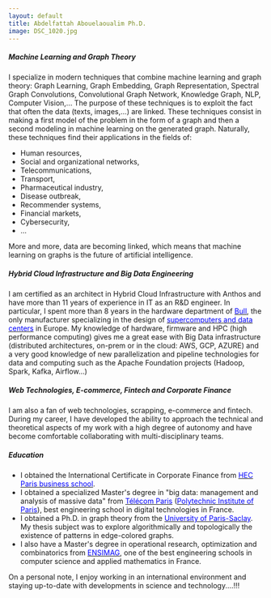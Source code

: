 ```yaml
---
layout: default
title: Abdelfattah Abouelaoualim Ph.D.
image: DSC_1020.jpg
---
```

<head>
  <link href="{{ site.baseurl }}/fontawesome-free-5.12.1-web/css/all.css" rel="stylesheet"> <!--load all styles -->
</head>

<a href="https://www.linkedin.com/in/ia-ds-bg/" title="Linkedin"><i class="fab fa-linkedin-square"></i></a>
<a href="https://github.com/AbdelfattahAbouelaoualim" title="Github"><i class="fab fa-github-square"></i></a>
<a href="{{ site.data.social-media.email.href }}{{ site.data.social-media.email.id }}" title="Email me"><i class="fas fa-envelope-square"></i></a>



##### Machine Learning and Graph Theory

I specialize in modern techniques that combine machine learning and graph theory: Graph Learning, Graph Embedding, Graph Representation, Spectral Graph Convolutions, Convolutional Graph Network, Knowledge Graph, NLP, Computer Vision,... The purpose of these techniques is to exploit the fact that often the data (texts, images,...) are linked. These techniques consist in making a first model of the problem in the form of a graph and then a second modeling in machine learning on the generated graph. Naturally, these techniques find their applications in the fields of:
- Human resources, 
- Social and organizational networks, 
- Telecommunications, 
- Transport, 
- Pharmaceutical industry, 
- Disease outbreak, 
- Recommender systems, 
- Financial markets, 
- Cybersecurity,
- ... 

More and more, data are becoming linked, which means that machine learning on graphs is the future of artificial intelligence.

##### Hybrid Cloud Infrastructure and Big Data Engineering

I am certified as an architect in Hybrid Cloud Infrastructure with Anthos and have more than 11 years of experience in IT as an R&D engineer. In particular, I spent more than 8 years in the hardware department of [<span style="color:blue">Bull</span>](https://atos.net/en/solutions), the only manufacturer specializing in the design of [<span style="color:blue">supercomputers and data centers</span>](https://atos.net/en/solutions/high-performance-computing-hpc/bullsequana-x-supercomputers/bullsequana-x1000) in Europe. My knowledge of hardware, firmware and HPC (high performance computing) gives me a great ease with Big Data infrastructure (distributed architectures, on-prem or in the cloud: AWS, GCP, AZURE) and a very good knowledge of new parallelization and pipeline technologies for data and computing such as the Apache Foundation projects (Hadoop, Spark, Kafka, Airflow...)

##### Web Technologies, E-commerce, Fintech and Corporate Finance

I am also a fan of web technologies, scrapping, e-commerce and fintech. During my career, I have developed the ability to approach the technical and theoretical aspects of my work with a high degree of autonomy and have become comfortable collaborating with multi-disciplinary teams.

##### Education

- <i class="fas fa-graduation-cap"></i> I obtained the International Certificate in Corporate Finance from [<span style="color:blue">HEC Paris business school</span>](https://www.hec.edu/en). 
- <i class="fas fa-graduation-cap"></i> I obtained a specialized Master's degree in "big data: management and analysis of massive data" from [<span style="color:blue">Télécom Paris</span>](https://www.telecom-paris.fr/en/home) ([<span style="color:blue">Polytechnic Institute of Paris</span>](https://www.ip-paris.fr/en/home-en/)), best engineering school in digital technologies in France.
- <i class="fas fa-graduation-cap"></i> I obtained a Ph.D. in graph theory from the [<span style="color:blue">University of Paris-Saclay</span>](https://www.universite-paris-saclay.fr/en). My thesis subject was to explore algorithmically and topologically the existence of patterns in edge-colored graphs. 
- <i class="fas fa-graduation-cap"></i> I also have a Master's degree in operational research, optimization and combinatorics from [<span style="color:blue">ENSIMAG</span>](http://ensimag.grenoble-inp.fr/en), one of the best engineering schools in computer science and applied mathematics in France.

On a personal note, I enjoy working in an international environment and staying up-to-date with developments in science and technology....!!!